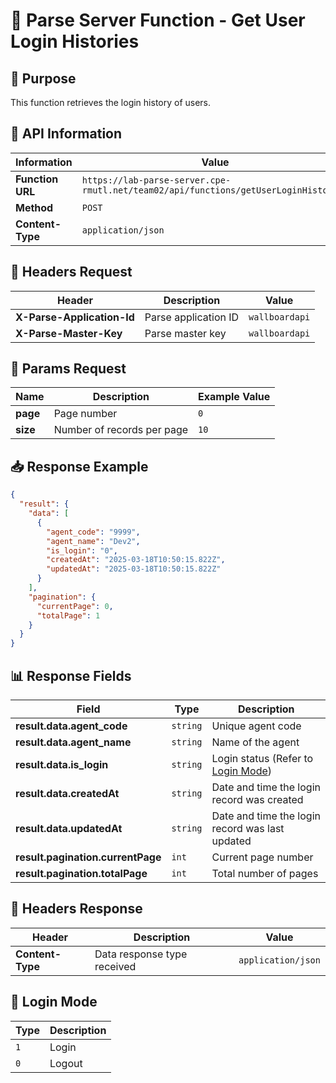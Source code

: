# 📌 Parse Server Function - Get User Login Histories

## 📝 Purpose

This function retrieves the login history of users.

## 📌 API Information

| Information      | Value                                                                               |
| ---------------- | ----------------------------------------------------------------------------------- |
| **Function URL** | `https://lab-parse-server.cpe-rmutl.net/team02/api/functions/getUserLoginHistories` |
| **Method**       | `POST`                                                                              |
| **Content-Type** | `application/json`                                                                  |

## 📝 Headers Request

| Header                     | Description          | Value          |
| -------------------------- | -------------------- | -------------- |
| **X-Parse-Application-Id** | Parse application ID | `wallboardapi` |
| **X-Parse-Master-Key**     | Parse master key     | `wallboardapi` |

## 📝 Params Request

| Name     | Description                | Example Value |
| -------- | -------------------------- | ------------- |
| **page** | Page number                | `0`           |
| **size** | Number of records per page | `10`          |

## 📥 Response Example

```json
{
  "result": {
    "data": [
      {
        "agent_code": "9999",
        "agent_name": "Dev2",
        "is_login": "0",
        "createdAt": "2025-03-18T10:50:15.822Z",
        "updatedAt": "2025-03-18T10:50:15.822Z"
      }
    ],
    "pagination": {
      "currentPage": 0,
      "totalPage": 1
    }
  }
}
```

## 📊 Response Fields

| Field                             | Type     | Description                                       |
| --------------------------------- | -------- | ------------------------------------------------- |
| **result.data.agent_code**        | `string` | Unique agent code                                 |
| **result.data.agent_name**        | `string` | Name of the agent                                 |
| **result.data.is_login**          | `string` | Login status (Refer to [Login Mode](#login-mode)) |
| **result.data.createdAt**         | `string` | Date and time the login record was created        |
| **result.data.updatedAt**         | `string` | Date and time the login record was last updated   |
| **result.pagination.currentPage** | `int`    | Current page number                               |
| **result.pagination.totalPage**   | `int`    | Total number of pages                             |

## 📝 Headers Response

| Header           | Description                 | Value              |
| ---------------- | --------------------------- | ------------------ |
| **Content-Type** | Data response type received | `application/json` |

## 🔄 Login Mode

| Type | Description |
| ---- | ----------- |
| `1`  | Login       |
| `0`  | Logout      |
